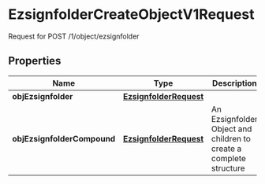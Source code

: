 

# EzsignfolderCreateObjectV1Request

Request for POST /1/object/ezsignfolder

## Properties

| Name | Type | Description | Notes |
|------------ | ------------- | ------------- | -------------|
|**objEzsignfolder** | [**EzsignfolderRequest**](EzsignfolderRequest.md) |  |  [optional] |
|**objEzsignfolderCompound** | [**EzsignfolderRequest**](EzsignfolderRequest.md) | An Ezsignfolder Object and children to create a complete structure |  [optional] |



